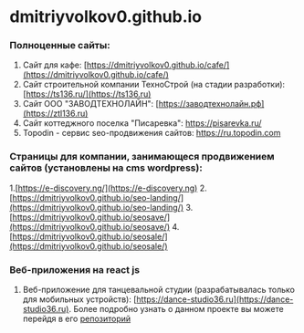 # dmitriyvolkov0.github.io
### Полноценные сайты:
1. Сайт для кафе: [https://dmitriyvolkov0.github.io/cafe/](https://dmitriyvolkov0.github.io/cafe/)
2. Сайт строительной компании ТехноСтрой (на стадии разработки): [https://ts136.ru/](https://ts136.ru)
3. Сайт ООО "ЗАВОДТЕХНОЛАЙН": [https://заводтехнолайн.рф](https://ztl136.ru)
4. Сайт коттеджного поселка "Писаревка": https://pisarevka.ru/
5. Topodin - сервис seo-продвижения сайтов: https://ru.topodin.com
   
### Страницы для компании, занимающеся продвижением сайтов (установлены на cms wordpress):
1.[https://e-discovery.ng/](https://e-discovery.ng)
2. [https://dmitriyvolkov0.github.io/seo-landing/](https://dmitriyvolkov0.github.io/seo-landing/)
3. [https://dmitriyvolkov0.github.io/seosave/](https://dmitriyvolkov0.github.io/seosave/)
4. [https://dmitriyvolkov0.github.io/seosale/](https://dmitriyvolkov0.github.io/seosale/)

### Веб-приложения на react js
1. Веб-приложение для танцевальной студии (разрабатывалась только для мобильных устройств): [https://dance-studio36.ru](https://dance-studio36.ru).
   Более подробно узнать о данном проекте вы можете перейдя в его [репозиторий](https://github.com/dmitriyvolkov0/dance-studio-app)
